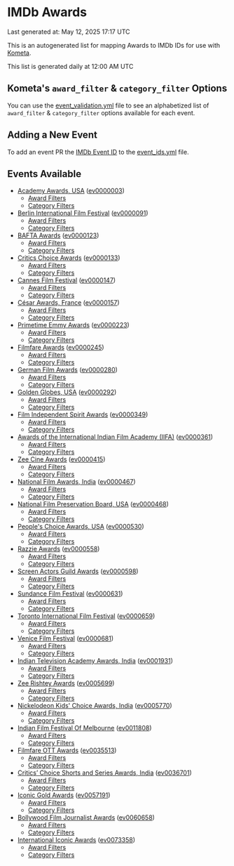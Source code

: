 # IMDb Awards

Last generated at: May 12, 2025 17:17 UTC

This is an autogenerated list for mapping Awards to IMDb IDs for use with [Kometa](https://github.com/Kometa-Team/Kometa).

This list is generated daily at 12:00 AM UTC 

## Kometa's `award_filter` & `category_filter` Options

You can use the [event_validation.yml](https://github.com/Kometa-Team/IMDb-Awards/blob/master/event_validation.yml) file to see an alphabetized list of `award_filter` & `category_filter` options available for each event.

## Adding a New Event

To add an event PR the [IMDb Event ID](https://www.imdb.com/event/all/) to the [event_ids.yml](https://github.com/Kometa-Team/IMDb-Awards/blob/master/event_ids.yml) file.

## Events Available

* [Academy Awards, USA](https://www.imdb.com/event/ev0000003) ([ev0000003](https://github.com/Kometa-Team/IMDb-Awards/blob/master/event_validation.yml#L1))
  * [Award Filters](https://github.com/Kometa-Team/IMDb-Awards/blob/master/event_validation.yml#L6)
  * [Category Filters](https://github.com/Kometa-Team/IMDb-Awards/blob/master/event_validation.yml#L14)
* [Berlin International Film Festival](https://www.imdb.com/event/ev0000091) ([ev0000091](https://github.com/Kometa-Team/IMDb-Awards/blob/master/event_validation.yml#L148))
  * [Award Filters](https://github.com/Kometa-Team/IMDb-Awards/blob/master/event_validation.yml#L153)
  * [Category Filters](https://github.com/Kometa-Team/IMDb-Awards/blob/master/event_validation.yml#L351)
* [BAFTA Awards](https://www.imdb.com/event/ev0000123) ([ev0000123](https://github.com/Kometa-Team/IMDb-Awards/blob/master/event_validation.yml#L636))
  * [Award Filters](https://github.com/Kometa-Team/IMDb-Awards/blob/master/event_validation.yml#L641)
  * [Category Filters](https://github.com/Kometa-Team/IMDb-Awards/blob/master/event_validation.yml#L674)
* [Critics Choice Awards](https://www.imdb.com/event/ev0000133) ([ev0000133](https://github.com/Kometa-Team/IMDb-Awards/blob/master/event_validation.yml#L1172))
  * [Award Filters](https://github.com/Kometa-Team/IMDb-Awards/blob/master/event_validation.yml#L1175)
  * [Category Filters](https://github.com/Kometa-Team/IMDb-Awards/blob/master/event_validation.yml#L1180)
* [Cannes Film Festival](https://www.imdb.com/event/ev0000147) ([ev0000147](https://github.com/Kometa-Team/IMDb-Awards/blob/master/event_validation.yml#L1281))
  * [Award Filters](https://github.com/Kometa-Team/IMDb-Awards/blob/master/event_validation.yml#L1286)
  * [Category Filters](https://github.com/Kometa-Team/IMDb-Awards/blob/master/event_validation.yml#L1453)
* [César Awards, France](https://www.imdb.com/event/ev0000157) ([ev0000157](https://github.com/Kometa-Team/IMDb-Awards/blob/master/event_validation.yml#L1683))
  * [Award Filters](https://github.com/Kometa-Team/IMDb-Awards/blob/master/event_validation.yml#L1687)
  * [Category Filters](https://github.com/Kometa-Team/IMDb-Awards/blob/master/event_validation.yml#L1692)
* [Primetime Emmy Awards](https://www.imdb.com/event/ev0000223) ([ev0000223](https://github.com/Kometa-Team/IMDb-Awards/blob/master/event_validation.yml#L1752))
  * [Award Filters](https://github.com/Kometa-Team/IMDb-Awards/blob/master/event_validation.yml#L1757)
  * [Category Filters](https://github.com/Kometa-Team/IMDb-Awards/blob/master/event_validation.yml#L1764)
* [Filmfare Awards](https://www.imdb.com/event/ev0000245) ([ev0000245](https://github.com/Kometa-Team/IMDb-Awards/blob/master/event_validation.yml#L2975))
  * [Award Filters](https://github.com/Kometa-Team/IMDb-Awards/blob/master/event_validation.yml#L2979)
  * [Category Filters](https://github.com/Kometa-Team/IMDb-Awards/blob/master/event_validation.yml#L2988)
* [German Film Awards](https://www.imdb.com/event/ev0000280) ([ev0000280](https://github.com/Kometa-Team/IMDb-Awards/blob/master/event_validation.yml#L3079))
  * [Award Filters](https://github.com/Kometa-Team/IMDb-Awards/blob/master/event_validation.yml#L3084)
  * [Category Filters](https://github.com/Kometa-Team/IMDb-Awards/blob/master/event_validation.yml#L3107)
* [Golden Globes, USA](https://www.imdb.com/event/ev0000292) ([ev0000292](https://github.com/Kometa-Team/IMDb-Awards/blob/master/event_validation.yml#L3180))
  * [Award Filters](https://github.com/Kometa-Team/IMDb-Awards/blob/master/event_validation.yml#L3185)
  * [Category Filters](https://github.com/Kometa-Team/IMDb-Awards/blob/master/event_validation.yml#L3193)
* [Film Independent Spirit Awards](https://www.imdb.com/event/ev0000349) ([ev0000349](https://github.com/Kometa-Team/IMDb-Awards/blob/master/event_validation.yml#L3359))
  * [Award Filters](https://github.com/Kometa-Team/IMDb-Awards/blob/master/event_validation.yml#L3362)
  * [Category Filters](https://github.com/Kometa-Team/IMDb-Awards/blob/master/event_validation.yml#L3371)
* [Awards of the International Indian Film Academy (IIFA)](https://www.imdb.com/event/ev0000361) ([ev0000361](https://github.com/Kometa-Team/IMDb-Awards/blob/master/event_validation.yml#L3411))
  * [Award Filters](https://github.com/Kometa-Team/IMDb-Awards/blob/master/event_validation.yml#L3414)
  * [Category Filters](https://github.com/Kometa-Team/IMDb-Awards/blob/master/event_validation.yml#L3424)
* [Zee Cine Awards](https://www.imdb.com/event/ev0000415) ([ev0000415](https://github.com/Kometa-Team/IMDb-Awards/blob/master/event_validation.yml#L3519))
  * [Award Filters](https://github.com/Kometa-Team/IMDb-Awards/blob/master/event_validation.yml#L3521)
  * [Category Filters](https://github.com/Kometa-Team/IMDb-Awards/blob/master/event_validation.yml#L3531)
* [National Film Awards, India](https://www.imdb.com/event/ev0000467) ([ev0000467](https://github.com/Kometa-Team/IMDb-Awards/blob/master/event_validation.yml#L3636))
  * [Award Filters](https://github.com/Kometa-Team/IMDb-Awards/blob/master/event_validation.yml#L3640)
  * [Category Filters](https://github.com/Kometa-Team/IMDb-Awards/blob/master/event_validation.yml#L3654)
* [National Film Preservation Board, USA](https://www.imdb.com/event/ev0000468) ([ev0000468](https://github.com/Kometa-Team/IMDb-Awards/blob/master/event_validation.yml#L3849))
  * [Award Filters](https://github.com/Kometa-Team/IMDb-Awards/blob/master/event_validation.yml#L3852)
  * [Category Filters](https://github.com/Kometa-Team/IMDb-Awards/blob/master/event_validation.yml#L3854)
* [People's Choice Awards, USA](https://www.imdb.com/event/ev0000530) ([ev0000530](https://github.com/Kometa-Team/IMDb-Awards/blob/master/event_validation.yml#L3857))
  * [Award Filters](https://github.com/Kometa-Team/IMDb-Awards/blob/master/event_validation.yml#L3860)
  * [Category Filters](https://github.com/Kometa-Team/IMDb-Awards/blob/master/event_validation.yml#L3863)
* [Razzie Awards](https://www.imdb.com/event/ev0000558) ([ev0000558](https://github.com/Kometa-Team/IMDb-Awards/blob/master/event_validation.yml#L4106))
  * [Award Filters](https://github.com/Kometa-Team/IMDb-Awards/blob/master/event_validation.yml#L4109)
  * [Category Filters](https://github.com/Kometa-Team/IMDb-Awards/blob/master/event_validation.yml#L4114)
* [Screen Actors Guild Awards](https://www.imdb.com/event/ev0000598) ([ev0000598](https://github.com/Kometa-Team/IMDb-Awards/blob/master/event_validation.yml#L4154))
  * [Award Filters](https://github.com/Kometa-Team/IMDb-Awards/blob/master/event_validation.yml#L4157)
  * [Category Filters](https://github.com/Kometa-Team/IMDb-Awards/blob/master/event_validation.yml#L4159)
* [Sundance Film Festival](https://www.imdb.com/event/ev0000631) ([ev0000631](https://github.com/Kometa-Team/IMDb-Awards/blob/master/event_validation.yml#L4185))
  * [Award Filters](https://github.com/Kometa-Team/IMDb-Awards/blob/master/event_validation.yml#L4188)
  * [Category Filters](https://github.com/Kometa-Team/IMDb-Awards/blob/master/event_validation.yml#L4239)
* [Toronto International Film Festival](https://www.imdb.com/event/ev0000659) ([ev0000659](https://github.com/Kometa-Team/IMDb-Awards/blob/master/event_validation.yml#L4357))
  * [Award Filters](https://github.com/Kometa-Team/IMDb-Awards/blob/master/event_validation.yml#L4360)
  * [Category Filters](https://github.com/Kometa-Team/IMDb-Awards/blob/master/event_validation.yml#L4417)
* [Venice Film Festival](https://www.imdb.com/event/ev0000681) ([ev0000681](https://github.com/Kometa-Team/IMDb-Awards/blob/master/event_validation.yml#L4496))
  * [Award Filters](https://github.com/Kometa-Team/IMDb-Awards/blob/master/event_validation.yml#L4501)
  * [Category Filters](https://github.com/Kometa-Team/IMDb-Awards/blob/master/event_validation.yml#L4843)
* [Indian Television Academy Awards, India](https://www.imdb.com/event/ev0001931) ([ev0001931](https://github.com/Kometa-Team/IMDb-Awards/blob/master/event_validation.yml#L5296))
  * [Award Filters](https://github.com/Kometa-Team/IMDb-Awards/blob/master/event_validation.yml#L5299)
  * [Category Filters](https://github.com/Kometa-Team/IMDb-Awards/blob/master/event_validation.yml#L5308)
* [Zee Rishtey Awards](https://www.imdb.com/event/ev0005699) ([ev0005699](https://github.com/Kometa-Team/IMDb-Awards/blob/master/event_validation.yml#L5499))
  * [Award Filters](https://github.com/Kometa-Team/IMDb-Awards/blob/master/event_validation.yml#L5501)
  * [Category Filters](https://github.com/Kometa-Team/IMDb-Awards/blob/master/event_validation.yml#L5503)
* [Nickelodeon Kids' Choice Awards, India](https://www.imdb.com/event/ev0005770) ([ev0005770](https://github.com/Kometa-Team/IMDb-Awards/blob/master/event_validation.yml#L5582))
  * [Award Filters](https://github.com/Kometa-Team/IMDb-Awards/blob/master/event_validation.yml#L5584)
  * [Category Filters](https://github.com/Kometa-Team/IMDb-Awards/blob/master/event_validation.yml#L5587)
* [Indian Film Festival Of Melbourne](https://www.imdb.com/event/ev0011808) ([ev0011808](https://github.com/Kometa-Team/IMDb-Awards/blob/master/event_validation.yml#L5622))
  * [Award Filters](https://github.com/Kometa-Team/IMDb-Awards/blob/master/event_validation.yml#L5624)
  * [Category Filters](https://github.com/Kometa-Team/IMDb-Awards/blob/master/event_validation.yml#L5636)
* [Filmfare OTT Awards](https://www.imdb.com/event/ev0035513) ([ev0035513](https://github.com/Kometa-Team/IMDb-Awards/blob/master/event_validation.yml#L5659))
  * [Award Filters](https://github.com/Kometa-Team/IMDb-Awards/blob/master/event_validation.yml#L5661)
  * [Category Filters](https://github.com/Kometa-Team/IMDb-Awards/blob/master/event_validation.yml#L5667)
* [Critics’ Choice Shorts and Series Awards, India](https://www.imdb.com/event/ev0036701) ([ev0036701](https://github.com/Kometa-Team/IMDb-Awards/blob/master/event_validation.yml#L5749))
  * [Award Filters](https://github.com/Kometa-Team/IMDb-Awards/blob/master/event_validation.yml#L5751)
  * [Category Filters](https://github.com/Kometa-Team/IMDb-Awards/blob/master/event_validation.yml#L5754)
* [Iconic Gold Awards](https://www.imdb.com/event/ev0057191) ([ev0057191](https://github.com/Kometa-Team/IMDb-Awards/blob/master/event_validation.yml#L5772))
  * [Award Filters](https://github.com/Kometa-Team/IMDb-Awards/blob/master/event_validation.yml#L5774)
  * [Category Filters](https://github.com/Kometa-Team/IMDb-Awards/blob/master/event_validation.yml#L5776)
* [Bollywood Film Journalist Awards](https://www.imdb.com/event/ev0060658) ([ev0060658](https://github.com/Kometa-Team/IMDb-Awards/blob/master/event_validation.yml#L5883))
  * [Award Filters](https://github.com/Kometa-Team/IMDb-Awards/blob/master/event_validation.yml#L5885)
  * [Category Filters](https://github.com/Kometa-Team/IMDb-Awards/blob/master/event_validation.yml#L5890)
* [International Iconic Awards](https://www.imdb.com/event/ev0073358) ([ev0073358](https://github.com/Kometa-Team/IMDb-Awards/blob/master/event_validation.yml#L5902))
  * [Award Filters](https://github.com/Kometa-Team/IMDb-Awards/blob/master/event_validation.yml#L5904)
  * [Category Filters](https://github.com/Kometa-Team/IMDb-Awards/blob/master/event_validation.yml#L5908)
